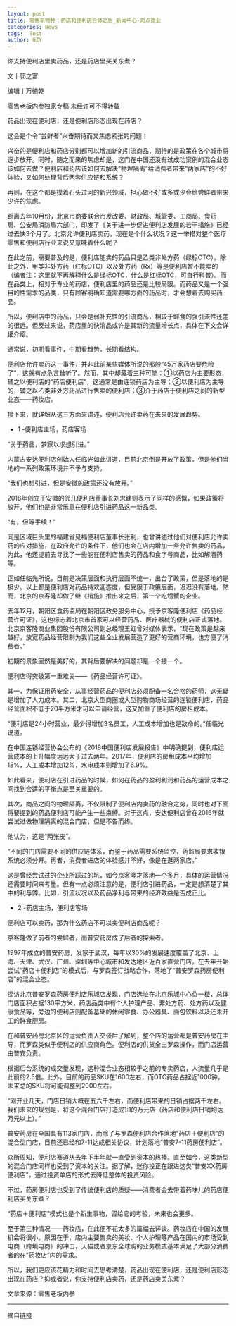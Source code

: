 ```yaml
---
layout: post
title: 零售新物种：药店和便利店合体之后_新闻中心-奇点商业
categories: News
tags:  Test
author: GZY
---
```


你支持便利店里卖药品，还是药店里买关东煮？



文丨郭之富

编辑丨万徳乾

零售老板内参独家专稿 未经许可不得转载

药品出现在便利店，还是便利店形态出现在药店？

这会是个令“尝鲜者”兴奋期待而又焦虑紧张的问题！



兴奋的是便利店和药店分别都可以增加新的引流商品，期待的是政策在各个城市将逐步放开。同时，随之而来的焦虑却是，这门在中国还没有过成功案例的混合业态该如何去做？便利店和药店该如何去解决“物理隔离”给消费者带来“两家店”的不好体验，又如何处理背后两套供应链和系统？



再则，在这个都是摸着石头过河的新兴领域，担心做不好或多或少会给尝鲜者带来少许的焦虑。

距离去年10月份，北京市商委联合市发改委、财政局、城管委、工商局、食药局、公安局消防局六部门，印发了《关于进一步促进便利店发展的若干措施》已经过去快3个月了。北京允许便利店卖药，现在是个什么状况？这一举措对整个医疗零售和便利店行业来说又意味着什么呢？

在此之前，需要普及的是，便利店能卖的药品只是乙类非处方药（绿标OTC）。除此之外，甲类非处方药（红标OTC）以及处方药（Rx）等是便利店暂不能卖的（编者注：这里就不再解释什么是绿标OTC，什么是红标OTC，可自行科普）。而在品类上，相对于专业的药店，便利店里的药品还是比较局限。而药品又是一个强目的性需求的品类，只有顾客明确知道需要哪方面的药品时，才会想着去购买药品。

所以，便利店中的药品，只会是弱补充性的引流商品，相较于鲜食的强引流性还差的很远。但反过来说，药店里的快消品或许是其新的流量增长点，具体在下文会详细介绍。

通常说，初期看事件，中期看趋势，长期看结构。

便利店允许卖药这一事件，并非此前某些媒体所说的那般“45万家药店要危险了”，这就有点危言耸听了。然而，其中却藏着三种可能：①以药店为主要形态，辅之以便利店的“药店便利店”，这通常是由连锁药店为主导；②以便利店为主导的，辅之以乙类非处方药品进行售卖的便利店；③介于药店于便利店之间的新型业态——药妆店。

接下来，就详细从这三方面来讲述，便利店允许卖药在未来的发展趋势。

- 1 -便利店主场，药店客场

“关于药品，梦寐以求想引进。”

内蒙古安达便利店创始人任临光如此讲道，目前北京倒是开放了政策，但是他们当地的一系列政策环境并不予与支持。

“我们也想引进，但是安徽的政策还没有放开。”

2018年创立于安徽的邻几便利店董事长刘忠建则表示了同样的感慨，如果政策将放开，他们也是非常乐意在便利店引进药品这一新品类。

“有，但等手续！”

同是区域巨头里的福建省见福便利店董事长张利，也曾讲述过他们对便利店允许卖药的应对措施，在政府允许的条件下，他们也会在店内增加一些允许售卖的药品，为此，他还提前去寻找了一些能在便利店售卖的药品和食字号商品，比如解酒药等。

正如任临光所说，目前是决策层面和执行层面不统一，出台了政策，但是落地的是极少。以上都是便利店对药品持欢迎态度，但受限于政策层面，迟迟没有落地。然而，北京的京客隆却做了继《措施》推出来之后，第一个吃螃蟹的企业。

去年12月，朝阳区食药监局在朝阳区政务服务中心，授予京客隆便利店《药品经营许可证》，这也标志着北京市首家可以经营药品、医疗器械的便利店正式落地。北京京客隆商业集团股份有限公司副总经理王虹曾对媒体表示，“现在政策是越来越好，放宽药品经营限制为我们这些企业发展营造了更好的营商环境，也方便了消费者。”

初期的景象固然是美好的，其背后要解决的问题却是一个接一个。

便利店得突破第一重难关——《药品经营许可证》。

其一，为保证用药安全，从事经营药品的便利店必须配备一名合格的药师，这无疑是增加了人力成本。其二，北京大型商圈或大型购物商场经营的连锁便利店，药品经营面积不低于20平方米才可以申请经营，这又加重了便利店的房租成本。

“便利店是24小时营业，最少得增加3名员工，人工成本增加也是致命的。”任临光说道。

在中国连锁经营协会公布的《2018中国便利店发展报告》中明确提到，便利店运营成本的上升幅度远远大于过去两年。2017年，便利店的房租成本平均增加18%，人工成本增加12%，水电成本则增加了6.9%。

如此看来，便利店在引进药品的时候，如何在药品的盈利利润和药品的运营成本之间找到合适的平衡点是至关重要的。

其次，商品之间的物理隔离，不仅限制了便利店内卖药的融合之势，同时也对下面将要提到的药品便利店可能产生一些束缚。对于这点，安达便利店曾在2016年就尝试过做物理隔离的混合门店，但是不告而终。

他认为，这是“两张皮”。

“不同的门店需要不同的供应链体系，而鉴于药品需要系统监控，药监局要求收银系统必须分开。再者，消费者进店的体验感并不好，像是在逛两家店。”

这是曾经尝试过的企业所踩过的坑，如今京客隆才落地一个多月，具体的运营情况还需要时间来考量。但有一点必须注意的是，便利店引进药品，一定是想清楚了其中的利与弊。比如，引流状况以及药品净利与带来的经济效益是否成正比。

- 2 -药店主场，便利店客场

便利店可以卖药，那为什么药店不可以卖便利店商品呢？

京客隆做了前者的尝鲜者，而普安药房成了后者的探索者。

1997年成立的普安药房，发家于武汉，每年以30%的发展速度覆盖了北京、上海、天津、武汉、广州、深圳等中心城市和发达地区近百家直营门店。在去年开始尝试“药店＋便利店”的模式后，与罗森签订战略合作，落地了“普安罗森药房便利店”的混合业态。

探访北京普安罗森药房便利店乐城店发现，门店选址在北京乐城中心负一楼，总体门店面积占据130平方米，药店品类中有个人护理产品、非处方药、处方药以及健康食品等，旁边的便利店则配备基础的休闲零食、办公器具、面包饮料以及还未开工的鲜食厨房。

在和普安药房北京区的运营负责人交谈后了解到，整个店的运营都是普安药房在主导，而罗森类似于便利店的供应商角色。便利店的供货全由罗森操作，而门店运营由普安负责。

根据后台系统的成交量发现，这种混合业态相较于之前的专卖药店，人流量几乎是此前的2.5倍。此外，目前的药品SKU在1600左右，而OTC药品占据近1000钟，未来总的SKU将可能调整到2000左右。

“刚开业几天，门店日销大概在五六千左右，而便利店带来的日销占据两千左右。我们未来的规划是，将这个混合门店打造成1:1的万元店（药店和便利店日销均达万元以上）。”

普安药房在全国具有113家门店，而除了与罗森便利店合作落地“药店＋便利店”的混合型门店，目前还已经和7-11达成相关协议，计划落地“普安7-11药房便利店”。

众所周知，便利店赛道从去年下半年就一直受到资本的热捧。直至如今，这类新型的混合门店同样也受到了资本的关注。据了解，迷你投正在跟进这类“普安XX药房便利店”，通过投资单店的形式去降低整体的投资风险。

不过，药房便利店也受到了传统便利店的质疑——消费者会去带着药味儿的药店便利店买关东煮？

“药店＋便利店”模式也是个新生事物，留给它的考验，未来也会更多。

至于第三种情况——药妆店，在此便不花太多的篇幅去详谈。药妆店在中国的发展机会将很小。原因在于，店内主要售卖的美妆、个人护理等产品在国内的市场受到电商（跨境电商）的冲击，天猫或者京东全球购的业务模式基本满足了大部分消费者的在“药妆店”内的需求。

所以，我们更应该花精力和时间去思考清楚，药品出现在便利店，还是便利店形态出现在药店？抑或者说，你支持便利店卖药，还是药店卖关东煮？

文章来源：零售老板内参

*****

摘自[链接](http://sh.iqidian.com/news/hangye/2019_01_04-51828169_0.html)